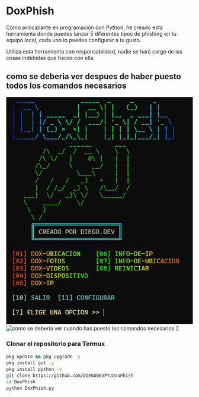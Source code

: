 # DoxPhish

Como principiante en programación con Python, he creado esta herramienta donde puedes lanzar 5 diferentes tipos de phishing en tu equipo local, cada uno lo puedes configurar a tu gusto.

Utiliza esta herramienta con responsabilidad, nadie se hará cargo de las cosas indebidas que haces con ella.
## como se deberia ver despues de haber puesto todos los comandos necesarios 
![como se debería ver cuando has puesto los comandos necesarios](https://raw.githubusercontent.com/DIEGODEVPY/DoxPhish/main/Screenshot%202024-07-23%20184941.png)
![como se debería ver cuando has puesto los comandos necesarios 2]([https://raw.githubusercontent.com/DIEGODEVPY/DoxPhish/main/Screenshot2024-07-23190620.png](https://raw.githubusercontent.com/DIEGODEVPY/DoxPhish/main/Screenshot%202024-07-23%20190620.png))


### Clonar el repositorio para Termux

```sh
pkg update && pkg upgrade -y
pkg install git -y
pkg install python -y
git clone https://github.com/DIEGODEVPY/DoxPhish
cd DoxPhish
python DoxPhish.py
